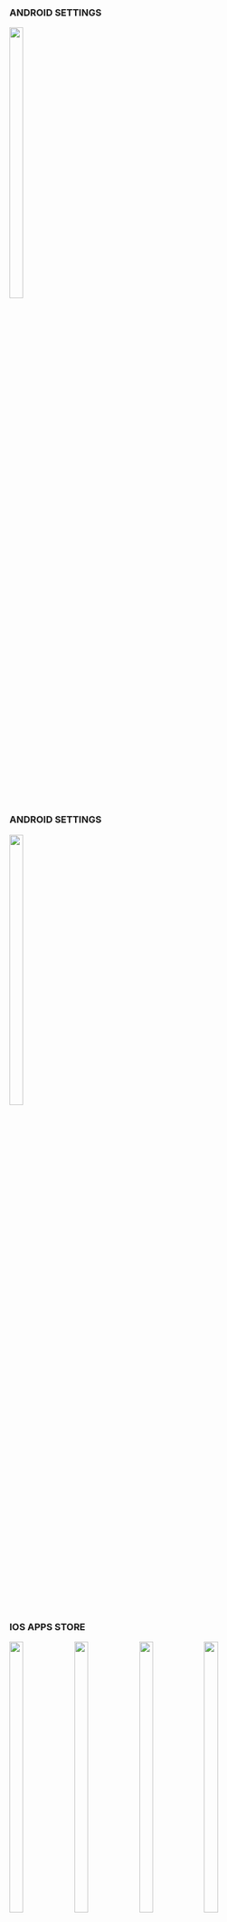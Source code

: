 ### ANDROID SETTINGS
<p float="center">

<img src="https://user-images.githubusercontent.com/118950801/213980305-c9b1bd7a-b9f1-4ecd-aa3d-480e94cf2be1.png" width=22% height=35%>

</p>

### ANDROID SETTINGS
<p float="center">

<img src="" width=22% height=35%>

</p>





### IOS APPS STORE

<p float="center">

<img src="https://user-images.githubusercontent.com/118955280/211778479-d2e563ac-67b0-4ef9-8f50-909825aec7bf.png" width=22% height=35%>
<img src="https://user-images.githubusercontent.com/118955280/211778549-c637c512-a4a9-456c-a092-0aa22d284ca7.png" width=22% height=35%>
<img src="https://user-images.githubusercontent.com/118955280/211778559-30bc7e69-786e-4286-bb06-169a7f6d3403.png" width=22% height=35%>
<img src="https://user-images.githubusercontent.com/118955280/211778842-77e18976-2d9b-4cf9-ab48-8a288c4703fd.png" width=22% height=35%>

</p>

